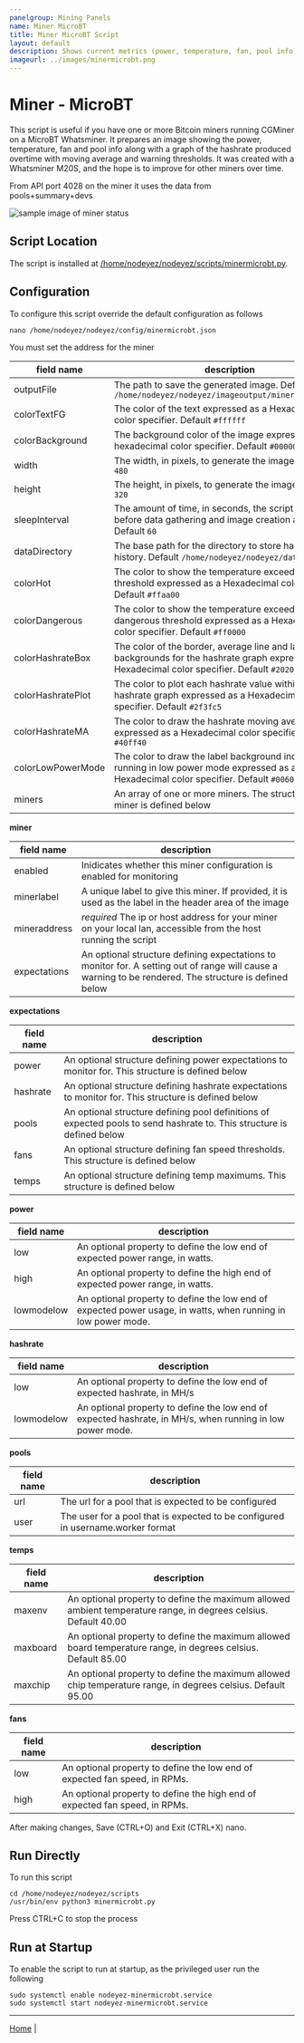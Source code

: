 ```yaml
---
panelgroup: Mining Panels
name: Miner MicroBT
title: Miner MicroBT Script
layout: default
description: Shows current metrics (power, temperature, fan, pool info) and graphed hashrate and moving average over time. Can be configured with warnings if out of expected ranges.
imageurl: ../images/minermicrobt.png
---
```


# Miner - MicroBT

This script is useful if you have one or more Bitcoin miners running CGMiner
on a MicroBT Whatsminer.  It prepares an image showing the power, temperature,
fan and pool info along with a graph of the hashrate produced overtime with
moving average and warning thresholds.  It was created with a Whatsminer M20S,
and the hope is to improve for other miners over time.

From API port 4028 on the miner it uses the data from pools+summary+devs

![sample image of miner status](../images/minermicrobt.png)

## Script Location

The script is installed at 
[/home/nodeyez/nodeyez/scripts/minermicrobt.py](../scripts/minermicrobt.py).

## Configuration

To configure this script override the default configuration as follows

```shell
nano /home/nodeyez/nodeyez/config/minermicrobt.json
```

You must set the address for the miner

| field name | description |
| --- | --- |
| outputFile | The path to save the generated image. Default `/home/nodeyez/nodeyez/imageoutput/minermicrobt.png` |
| colorTextFG | The color of the text expressed as a Hexadecimal color specifier. Default `#ffffff` |
| colorBackground | The background color of the image expressed as a hexadecimal color specifier. Default `#000000` |
| width | The width, in pixels, to generate the image. Default `480` |
| height | The height, in pixels, to generate the image. Default `320` |
| sleepInterval | The amount of time, in seconds, the script should wait before data gathering and image creation again. Default `60` |
| dataDirectory | The base path for the directory to store hashrate history. Default `/home/nodeyez/nodeyez/data/` |
| colorHot | The color to show the temperature exceeding the hot threshold expressed as a Hexadecimal color specifier. Default `#ffaa00` |
| colorDangerous | The color to show the temperature exceeding the dangerous threshold expressed as a Hexadecimal color specifier. Default `#ff0000` |
| colorHashrateBox | The color of the border, average line and label backgrounds for the hashrate graph expressed as a Hexadecimal color specifier. Default `#202020` |
| colorHashratePlot | The color to plot each hashrate value within the hashrate graph expressed as a Hexadecimal color specifier. Default `#2f3fc5` |
| colorHashrateMA | The color to draw the hashrate moving average line expressed as a Hexadecimal color specifier. Default `#40ff40` |
| colorLowPowerMode | The color to draw the label background indicating if running in low power mode expressed as a Hexadecimal color specifier. Default `#006000` |
| miners | An array of one or more miners. The structure of a miner is defined below |

__miner__

| field name | description |
| --- | --- |
| enabled | Inidicates whether this miner configuration is enabled for monitoring |
| minerlabel | A unique label to give this miner. If provided, it is used as the label in the header area of the image |
| mineraddress | *required* The ip or host address for your miner on your local lan, accessible from the host running the script |
| expectations | An optional structure defining expectations to monitor for. A setting out of range will cause a warning to be rendered. The structure is defined below |


__expectations__

| field name | description |
| --- | --- |
| power | An optional structure defining power expectations to monitor for. This structure is defined below |
| hashrate | An optional structure defining hashrate expectations to monitor for. This structure is defined below |
| pools | An optional structure defining pool definitions of expected pools to send hashrate to. This structure is defined below |
| fans | An optional structure defining fan speed thresholds. This structure is defined below |
| temps | An optional structure defining temp maximums. This structure is defined below |

__power__

| field name | description |
| --- | --- |
| low | An optional property to define the low end of expected power range, in watts. |
| high | An optional property to define the high end of expected power range, in watts. |
| lowmodelow | An optional property to define the low end of expected power usage, in watts, when running in low power mode. |

__hashrate__

| field name | description |
| --- | --- |
| low | An optional property to define the low end of expected hashrate, in MH/s |
| lowmodelow | An optional property to define the low end of expected hashrate, in MH/s, when running in low power mode. |

__pools__

| field name | description |
| --- | --- |
| url | The url for a pool that is expected to be configured |
| user | The user for a pool that is expected to be configured in username.worker format |

__temps__

| field name | description |
| --- | --- |
| maxenv | An optional property to define the maximum allowed ambient temperature range, in degrees celsius. Default 40.00 |
| maxboard | An optional property to define the maximum allowed board temperature range, in degrees celsius. Default 85.00 |
| maxchip | An optional property to define the maximum allowed chip temperature range, in degrees celsius. Default 95.00 |

__fans__

| field name | description |
| --- | --- |
| low | An optional property to define the low end of expected fan speed, in RPMs. |
| high | An optional property to define the high end of expected fan speed, in RPMs. |


After making changes, Save (CTRL+O) and Exit (CTRL+X) nano.

## Run Directly

To run this script

```shell
cd /home/nodeyez/nodeyez/scripts
/usr/bin/env python3 minermicrobt.py
```

Press CTRL+C to stop the process

## Run at Startup

To enable the script to run at startup, as the privileged user run the following

```shell
sudo systemctl enable nodeyez-minermicrobt.service
sudo systemctl start nodeyez-minermicrobt.service
```


---

[Home](../) |

